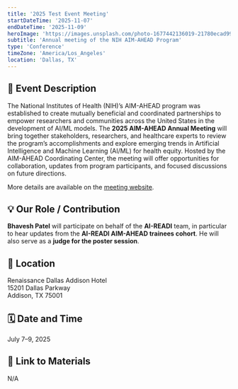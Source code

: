 ```yaml
---
title: '2025 Test Event Meeting'
startDateTime: '2025-11-07'
endDateTime: '2025-11-09'
heroImage: 'https://images.unsplash.com/photo-1677442136019-21780ecad995?q=80&w=2232&auto=format&fit=crop&ixlib=rb-4.1.0&ixid=M3wxMjA3fDB8MHxwaG90by1wYWdlfHx8fGVufDB8fHx8fA%3D%3D'
subtitle: 'Annual meeting of the NIH AIM-AHEAD Program'
type: 'Conference'
timeZone: 'America/Los_Angeles'
location: 'Dallas, TX'
---
```


## 📝 Event Description

The National Institutes of Health (NIH)’s AIM-AHEAD program was established to create mutually beneficial and coordinated partnerships to empower researchers and communities across the United States in the development of AI/ML models. The **2025 AIM-AHEAD Annual Meeting** will bring together stakeholders, researchers, and healthcare experts to review the program’s accomplishments and explore emerging trends in Artificial Intelligence and Machine Learning (AI/ML) for health equity. Hosted by the AIM-AHEAD Coordinating Center, the meeting will offer opportunities for collaboration, updates from program participants, and focused discussions on future directions.

More details are available on the [meeting website](https://web.cvent.com/event/2847e37d-068a-468e-bce2-cbe25cad4464/summary).

## 💡 Our Role / Contribution

**Bhavesh Patel** will participate on behalf of the **AI-READI** team, in particular to hear updates from the **AI-READI AIM-AHEAD trainees cohort**. He will also serve as a **judge for the poster session**.

## 📍 Location

Renaissance Dallas Addison Hotel  
15201 Dallas Parkway  
Addison, TX 75001

## 🗓 Date and Time

July 7–9, 2025

## 🔗 Link to Materials

N/A
